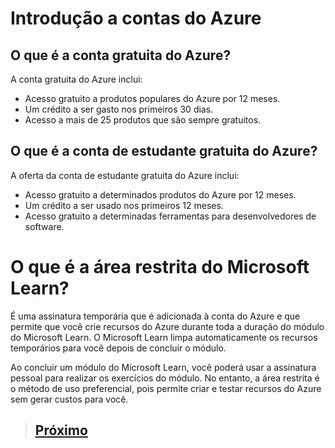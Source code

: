 # Introdução a contas do Azure

## O que é a conta gratuita do Azure?

A conta gratuita do Azure inclui:

- Acesso gratuito a produtos populares do Azure por 12 meses.
- Um crédito a ser gasto nos primeiros 30 dias.
- Acesso a mais de 25 produtos que são sempre gratuitos.

## O que é a conta de estudante gratuita do Azure?

A oferta da conta de estudante gratuita do Azure inclui:

- Acesso gratuito a determinados produtos do Azure por 12 meses.
- Um crédito a ser usado nos primeiros 12 meses.
- Acesso gratuito a determinadas ferramentas para desenvolvedores de software.

# O que é a área restrita do Microsoft Learn?

É uma assinatura temporária que é adicionada à conta do Azure e que permite que você crie recursos do Azure durante toda a duração do módulo do Microsoft Learn. O Microsoft Learn limpa automaticamente os recursos temporários para você depois de concluir o módulo.

Ao concluir um módulo do Microsoft Learn, você poderá usar a assinatura pessoal para realizar os exercícios do módulo. No entanto, a área restrita é o método de uso preferencial, pois permite criar e testar recursos do Azure sem gerar custos para você.

> ## [Próximo](./M1_6_Resumo.md)
